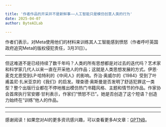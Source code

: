 ```yaml
---

title: '作者作品的开采并不是新鲜事——人工智能只是模仿创意人类的行为'
date: 2025-04-07
author: ByteAILab

---
```


作者们表示，对Meta使用他们的材料来训练其人工智能感到愤怒（作者呼吁英国政府追究Meta的版权侵犯责任，3月31日）。

---
但这难道不是已经持续了数千年吗？人类的所有思想都是对过去的迭代吗？艺术家和科学家几代人以来一直在开采他人的作品；这就是人类思想发展的方式。伊恩·麦克尤恩受到LP·哈特利的《中间人》的影响。乔治·奥威尔的《1984》受到了叶甫盖尼·扎米亚京的《我们》的启发。理查德·奥斯曼是否发明了舒适犯罪这一类型？整个出版行业都在不停地推出模仿热门书籍风格、主题和情节的作品。作家协会首席执行官安娜·甘利表示，作家们“愤怒不已”。她是否创造了这个短语？创造力始终在“训练”他人的作品。

---
---
感谢阅读！如果您对AI的更多资讯感兴趣，可以查看更多AI文章：[GPTNB](https://gptnb.com)。